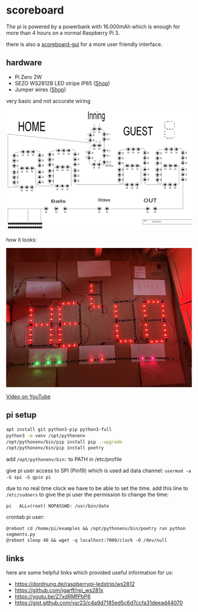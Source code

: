 # scoreboard

The pi is powered by a powerbank with 16.000mAh which is enough for more than 4 hours on a normal Raspberry Pi 3.

there is also a [scoreboard-gui](https://github.com/DresdenDukes/scoreboard-gui) for a more user friendly interface.

## hardware

- Pi Zero 2W
- SEZO WS2812B LED stripe IP65 ([Shop](https://www.amazon.de/dp/B0BNN1TXBM))
- Jumper wires ([Shop](https://www.amazon.de/dp/B01EV70C78))

very basic and not accurate wiring

![layout](./doc/layout.png)

how it looks: 

![scoreboard](./doc/scoreboard-on.JPG)

[Video on YouTube](https://youtu.be/b5tLQOb58DA)


## pi setup

```bash
apt install git python3-pip python3-full
python3 -m venv /opt/pythonenv
/opt/pythonenv/bin/pip install pip --upgrade
/opt/pythonenv/bin/pip install poetry
```

add `/opt/pythonenv/bin:` to PATH in /etc/profile

give pi user access to SPI (Pin19) which is used ad data channel: `usermod -a -G spi -G gpio pi`

due to no real time clock we have to be able to set the time. add this line to `/etc/sudoers` to give the pi user the permission to change the time:
```
pi   ALL=(root) NOPASSWD: /usr/bin/date
```


crontab pi user:
```
@reboot cd /home/pi/examples && /opt/pythonenv/bin/poetry run python segments.py
@reboot sleep 40 && wget -q localhost:7000/clock -O /dev/null
```

## links

here are some helpful links which provided useful information for us:
- https://dordnung.de/raspberrypi-ledstrip/ws2812
- https://github.com/jgarff/rpi_ws281x
- https://youtu.be/Z7xdRMfPbP8
- https://gist.github.com/ysr23/c4a9d7185ed5c6d7ccfa31deead44070
